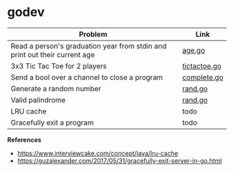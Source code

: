 # godev

Problem | Link
--- | --
Read a person's graduation year from stdin and print out their current age | [age.go](https://github.com/hoanhan101/godev/blob/master/age.go)
3x3 Tic Tac Toe for 2 players | [tictactoe.go](https://github.com/hoanhan101/godev/blob/master/tictactoe.go)
Send a bool over a channel to close a program | [complete.go](https://github.com/hoanhan101/godev/blob/master/complete.go)
Generate a random number | [rand.go](https://github.com/hoanhan101/godev/blob/master/rand.go)
Valid palindrome | [rand.go](https://github.com/hoanhan101/godev/blob/master/palindrome.go)
LRU cache | todo
Gracefully exit a program | todo

**References**
- https://www.interviewcake.com/concept/java/lru-cache
- https://guzalexander.com/2017/05/31/gracefully-exit-server-in-go.html
